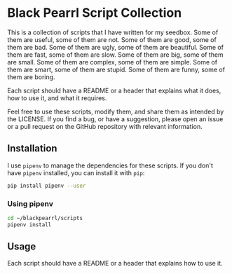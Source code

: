 # Black Pearrl Script Collection

This is a collection of scripts that I have written for my seedbox. Some of them are useful, some of them are not. Some of them are good, some of them are bad. Some of them are ugly, some of them are beautiful. Some of them are fast, some of them are slow. Some of them are big, some of them are small. Some of them are complex, some of them are simple. Some of them are smart, some of them are stupid. Some of them are funny, some of them are boring.

Each script should have a README or a header that explains what it does, how to use it, and what it requires.

Feel free to use these scripts, modify them, and share them as intended by the LICENSE.
If you find a bug, or have a suggestion, please open an issue or a pull request on the GitHub repository with relevant information.

## Installation

I use `pipenv` to manage the dependencies for these scripts. If you don't have `pipenv` installed, you can install it with `pip`:

```bash
pip install pipenv --user
```

### Using pipenv

```bash
cd ~/blackpearrl/scripts
pipenv install
```

## Usage

Each script should have a README or a header that explains how to use it.
